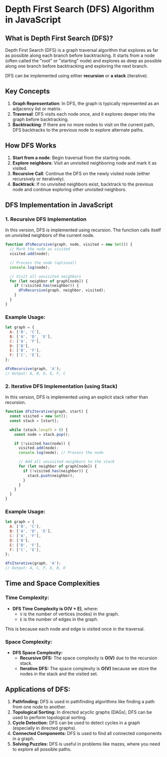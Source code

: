 # Depth First Search (DFS) Algorithm in JavaScript

## What is Depth First Search (DFS)?

Depth First Search (DFS) is a graph traversal algorithm that explores as far as possible along each branch before backtracking. It starts from a node (often called the "root" or "starting" node) and explores as deep as possible along one branch before backtracking and exploring the next branch.

DFS can be implemented using either **recursion** or **a stack** (iterative).

## Key Concepts

1. **Graph Representation**: In DFS, the graph is typically represented as an adjacency list or matrix.
2. **Traversal**: DFS visits each node once, and it explores deeper into the graph before backtracking.
3. **Backtracking**: If there are no more nodes to visit on the current path, DFS backtracks to the previous node to explore alternate paths.

## How DFS Works

1. **Start from a node**: Begin traversal from the starting node.
2. **Explore neighbors**: Visit an unvisited neighboring node and mark it as visited.
3. **Recursive Call**: Continue the DFS on the newly visited node (either recursively or iteratively).
4. **Backtrack**: If no unvisited neighbors exist, backtrack to the previous node and continue exploring other unvisited neighbors.

## DFS Implementation in JavaScript

### 1. **Recursive DFS Implementation**

In this version, DFS is implemented using recursion. The function calls itself on unvisited neighbors of the current node.

```javascript
function dfsRecursive(graph, node, visited = new Set()) {
  // Mark the node as visited
  visited.add(node);

  // Process the node (optional)
  console.log(node);

  // Visit all unvisited neighbors
  for (let neighbor of graph[node]) {
    if (!visited.has(neighbor)) {
      dfsRecursive(graph, neighbor, visited);
    }
  }
}
```

### Example Usage:

```javascript
let graph = {
  A: ['B', 'C'],
  B: ['A', 'D', 'E'],
  C: ['A', 'F'],
  D: ['B'],
  E: ['B', 'F'],
  F: ['C', 'E'],
};

dfsRecursive(graph, 'A');
// Output: A, B, D, E, F, C
```

### 2. Iterative DFS Implementation (using Stack)

In this version, DFS is implemented using an explicit stack rather than recursion.

```javascript
function dfsIterative(graph, start) {
  const visited = new Set();
  const stack = [start];

  while (stack.length > 0) {
    const node = stack.pop();

    if (!visited.has(node)) {
      visited.add(node);
      console.log(node); // Process the node

      // Add all unvisited neighbors to the stack
      for (let neighbor of graph[node]) {
        if (!visited.has(neighbor)) {
          stack.push(neighbor);
        }
      }
    }
  }
}
```

### Example Usage:

```javascript
let graph = {
  A: ['B', 'C'],
  B: ['A', 'D', 'E'],
  C: ['A', 'F'],
  D: ['B'],
  E: ['B', 'F'],
  F: ['C', 'E'],
};

dfsIterative(graph, 'A');
// Output: A, C, F, E, B, D
```

## Time and Space Complexities

### Time Complexity:

- **DFS Time Complexity is O(V + E)**, where:
  - `V` is the number of vertices (nodes) in the graph.
  - `E` is the number of edges in the graph.

This is because each node and edge is visited once in the traversal.

### Space Complexity:

- **DFS Space Complexity:**
  - **Recursive DFS:** The space complexity is **O(V)** due to the recursion stack.
  - **Iterative DFS:** The space complexity is **O(V)** because we store the nodes in the stack and the visited set.

## Applications of DFS:

1. **Pathfinding:** DFS is used in pathfinding algorithms like finding a path from one node to another.
2. **Topological Sorting:** In directed acyclic graphs (DAGs), DFS can be used to perform topological sorting.
3. **Cycle Detection:** DFS can be used to detect cycles in a graph (especially in directed graphs).
4. **Connected Components:** DFS is used to find all connected components in a graph.
5. **Solving Puzzles:** DFS is useful in problems like mazes, where you need to explore all possible paths.
